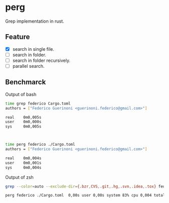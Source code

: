# perg
Grep implementation in rust.

## Feature

- [x] search in single file.
- [ ] search in folder.
- [ ] search in folder recursively.
- [ ] parallel search.

## Benchmarck 

Output of bash
```bash
time grep federico Cargo.toml
authors = ["Federico Guerinoni <guerinoni.federico@gmail.com>"]

real    0m0,005s
user    0m0,000s
sys     0m0,005s



time perg federico ./Cargo.toml
authors = ["Federico Guerinoni <guerinoni.federico@gmail.com>"]

real    0m0,004s
user    0m0,001s
sys     0m0,004s
```

Output of zsh
```zsh
grep --color=auto --exclude-dir={.bzr,CVS,.git,.hg,.svn,.idea,.tox} federico   0,00s user 0,00s system 86% cpu 0,004 total

perg federico ./Cargo.toml  0,00s user 0,00s system 83% cpu 0,004 total
```